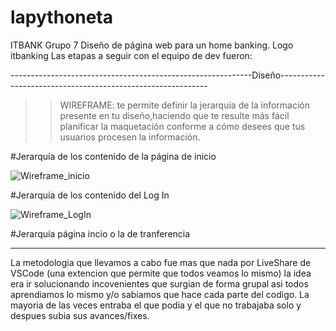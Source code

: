 # lapythoneta
ITBANK Grupo 7
Diseño de página web para un home banking. Logo itbanking 
Las etapas a seguir con el equipo de dev fueron: 

------------------------------------------------------------Diseño------------------------------------------------------------

>> WIREFRAME: te permite definir la jerarquía de la información presente en tu diseño,haciendo que te resulte más fácil planificar la maquetación conforme a cómo desees que tus usuarios procesen la información. 

#Jerarquía de los contenido de la página de inicio

![Wireframe_inicio](https://user-images.githubusercontent.com/69441694/168706957-aec25c7f-c894-4d6f-a01a-0f9fa689f944.jpeg)

#Jerarquía de los contenido del Log In

![Wireframe_LogIn](https://user-images.githubusercontent.com/69441694/168707301-c4163411-0d8a-4811-9197-c5e09cec9abf.jpeg)



#Jerarquía página incio o la de tranferencia 

---------------------------------------------
La metodologia que llevamos a cabo fue mas que nada por LiveShare de VSCode (una extencion que permite que todos veamos lo mismo) la idea era ir solucionando incovenientes que surgian de forma grupal asi todos aprendiamos lo mismo y/o sabiamos que hace cada parte del codigo. La mayoria de las veces entraba el que podia y el que no trabajaba solo y despues subia sus avances/fixes.
